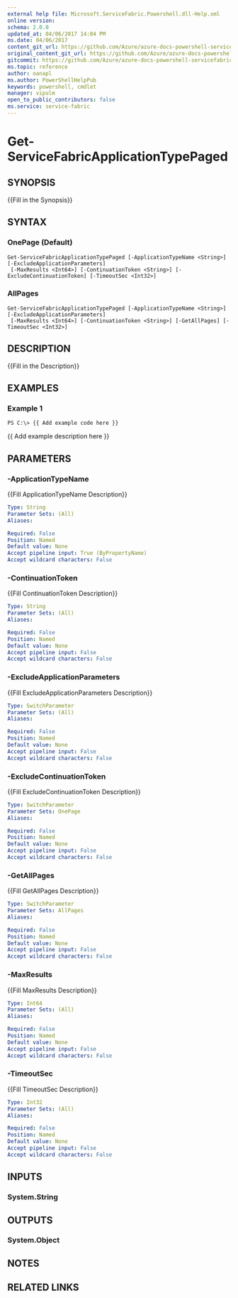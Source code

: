 ```yaml
---
external help file: Microsoft.ServiceFabric.Powershell.dll-Help.xml
online version:
schema: 2.0.0
updated_at: 04/06/2017 14:04 PM
ms.date: 04/06/2017
content_git_url: https://github.com/Azure/azure-docs-powershell-servicefabric/blob/V5.6_Updates/Service-Fabric-cmdlets/ServiceFabric/vlatest/Get-ServiceFabricApplicationTypePaged.md
original_content_git_url: https://github.com/Azure/azure-docs-powershell-servicefabric/blob/V5.6_Updates/Service-Fabric-cmdlets/ServiceFabric/vlatest/Get-ServiceFabricApplicationTypePaged.md
gitcommit: https://github.com/Azure/azure-docs-powershell-servicefabric/blob/8cc7df560eb5276f5793b86a2b9d29aa7dfc34dd
ms.topic: reference
author: oanapl
ms.author: PowerShellHelpPub
keywords: powershell, cmdlet
manager: vipulm
open_to_public_contributors: false
ms.service: service-fabric
---
```


# Get-ServiceFabricApplicationTypePaged

## SYNOPSIS
{{Fill in the Synopsis}}

## SYNTAX

### OnePage (Default)
```
Get-ServiceFabricApplicationTypePaged [-ApplicationTypeName <String>] [-ExcludeApplicationParameters]
 [-MaxResults <Int64>] [-ContinuationToken <String>] [-ExcludeContinuationToken] [-TimeoutSec <Int32>]
```

### AllPages
```
Get-ServiceFabricApplicationTypePaged [-ApplicationTypeName <String>] [-ExcludeApplicationParameters]
 [-MaxResults <Int64>] [-ContinuationToken <String>] [-GetAllPages] [-TimeoutSec <Int32>]
```

## DESCRIPTION
{{Fill in the Description}}

## EXAMPLES

### Example 1
```
PS C:\> {{ Add example code here }}
```

{{ Add example description here }}

## PARAMETERS

### -ApplicationTypeName
{{Fill ApplicationTypeName Description}}

```yaml
Type: String
Parameter Sets: (All)
Aliases: 

Required: False
Position: Named
Default value: None
Accept pipeline input: True (ByPropertyName)
Accept wildcard characters: False
```

### -ContinuationToken
{{Fill ContinuationToken Description}}

```yaml
Type: String
Parameter Sets: (All)
Aliases: 

Required: False
Position: Named
Default value: None
Accept pipeline input: False
Accept wildcard characters: False
```

### -ExcludeApplicationParameters
{{Fill ExcludeApplicationParameters Description}}

```yaml
Type: SwitchParameter
Parameter Sets: (All)
Aliases: 

Required: False
Position: Named
Default value: None
Accept pipeline input: False
Accept wildcard characters: False
```

### -ExcludeContinuationToken
{{Fill ExcludeContinuationToken Description}}

```yaml
Type: SwitchParameter
Parameter Sets: OnePage
Aliases: 

Required: False
Position: Named
Default value: None
Accept pipeline input: False
Accept wildcard characters: False
```

### -GetAllPages
{{Fill GetAllPages Description}}

```yaml
Type: SwitchParameter
Parameter Sets: AllPages
Aliases: 

Required: False
Position: Named
Default value: None
Accept pipeline input: False
Accept wildcard characters: False
```

### -MaxResults
{{Fill MaxResults Description}}

```yaml
Type: Int64
Parameter Sets: (All)
Aliases: 

Required: False
Position: Named
Default value: None
Accept pipeline input: False
Accept wildcard characters: False
```

### -TimeoutSec
{{Fill TimeoutSec Description}}

```yaml
Type: Int32
Parameter Sets: (All)
Aliases: 

Required: False
Position: Named
Default value: None
Accept pipeline input: False
Accept wildcard characters: False
```

## INPUTS

### System.String


## OUTPUTS

### System.Object

## NOTES

## RELATED LINKS

